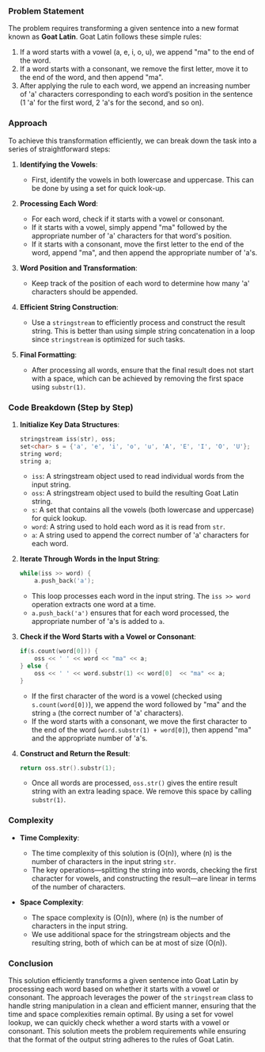 ### Problem Statement

The problem requires transforming a given sentence into a new format known as **Goat Latin**. Goat Latin follows these simple rules:

1. If a word starts with a vowel (a, e, i, o, u), we append "ma" to the end of the word.
2. If a word starts with a consonant, we remove the first letter, move it to the end of the word, and then append "ma".
3. After applying the rule to each word, we append an increasing number of 'a' characters corresponding to each word’s position in the sentence (1 'a' for the first word, 2 'a's for the second, and so on).

### Approach

To achieve this transformation efficiently, we can break down the task into a series of straightforward steps:

1. **Identifying the Vowels**:
   - First, identify the vowels in both lowercase and uppercase. This can be done by using a set for quick look-up.
   
2. **Processing Each Word**:
   - For each word, check if it starts with a vowel or consonant.
   - If it starts with a vowel, simply append "ma" followed by the appropriate number of 'a' characters for that word's position.
   - If it starts with a consonant, move the first letter to the end of the word, append "ma", and then append the appropriate number of 'a's.

3. **Word Position and Transformation**:
   - Keep track of the position of each word to determine how many 'a' characters should be appended.

4. **Efficient String Construction**:
   - Use a `stringstream` to efficiently process and construct the result string. This is better than using simple string concatenation in a loop since `stringstream` is optimized for such tasks.
   
5. **Final Formatting**:
   - After processing all words, ensure that the final result does not start with a space, which can be achieved by removing the first space using `substr(1)`.

### Code Breakdown (Step by Step)

1. **Initialize Key Data Structures**:
   ```cpp
   stringstream iss(str), oss;
   set<char> s = {'a', 'e', 'i', 'o', 'u', 'A', 'E', 'I', 'O', 'U'};
   string word;
   string a;
   ```
   - `iss`: A stringstream object used to read individual words from the input string.
   - `oss`: A stringstream object used to build the resulting Goat Latin string.
   - `s`: A set that contains all the vowels (both lowercase and uppercase) for quick lookup.
   - `word`: A string used to hold each word as it is read from `str`.
   - `a`: A string used to append the correct number of 'a' characters for each word.

2. **Iterate Through Words in the Input String**:
   ```cpp
   while(iss >> word) {
       a.push_back('a');
   ```
   - This loop processes each word in the input string. The `iss >> word` operation extracts one word at a time.
   - `a.push_back('a')` ensures that for each word processed, the appropriate number of 'a's is added to `a`.

3. **Check if the Word Starts with a Vowel or Consonant**:
   ```cpp
   if(s.count(word[0])) {
       oss << ' ' << word << "ma" << a;
   } else {
       oss << ' ' << word.substr(1) << word[0]  << "ma" << a;
   }
   ```
   - If the first character of the word is a vowel (checked using `s.count(word[0])`), we append the word followed by "ma" and the string `a` (the correct number of 'a' characters).
   - If the word starts with a consonant, we move the first character to the end of the word (`word.substr(1) + word[0]`), then append "ma" and the appropriate number of 'a's.

4. **Construct and Return the Result**:
   ```cpp
   return oss.str().substr(1);
   ```
   - Once all words are processed, `oss.str()` gives the entire result string with an extra leading space. We remove this space by calling `substr(1)`.

### Complexity

- **Time Complexity**: 
  - The time complexity of this solution is \(O(n)\), where \(n\) is the number of characters in the input string `str`.
  - The key operations—splitting the string into words, checking the first character for vowels, and constructing the result—are linear in terms of the number of characters.

- **Space Complexity**: 
  - The space complexity is \(O(n)\), where \(n\) is the number of characters in the input string.
  - We use additional space for the stringstream objects and the resulting string, both of which can be at most of size \(O(n)\).

### Conclusion

This solution efficiently transforms a given sentence into Goat Latin by processing each word based on whether it starts with a vowel or consonant. The approach leverages the power of the `stringstream` class to handle string manipulation in a clean and efficient manner, ensuring that the time and space complexities remain optimal. By using a set for vowel lookup, we can quickly check whether a word starts with a vowel or consonant. This solution meets the problem requirements while ensuring that the format of the output string adheres to the rules of Goat Latin.